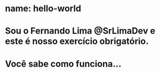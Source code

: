# name: hello-world

#
# Sou o Fernando Lima @SrLimaDev e este é nosso exercício obrigatório.
# Você sabe como funciona...
# 

